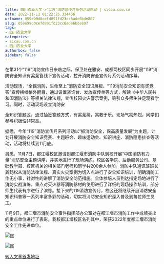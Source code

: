```yaml
---
title: 四川农业大学->“119”消防宣传月系列活动启动 | sicau.com.cn
date: 2022-11-11 01:22:25.334456
urlname: 059e99d0cefd891fd23cc6ade6bde807
slug: 059e99d0cefd891fd23cc6ade6bde807
tags: 
- 四川农业大学
categories:
- sicau.com.cn
- 四川农业大学
authorbox: false
sidebar: false
---
```

在第31个“119”消防宣传日来临之际，保卫处在雅安、成都两校区同步开展“119”消防安全知识有奖竞答线下宣传活动，拉开消防安全宣传月系列活动序幕。

活动现场，“全民消防，生命至上”消防安全知识展板、“119消防安全知识有奖竞答”宣传横幅格外醒目，通过设置咨询台、发放宣传单等方式，解读《中华人民共和国消防法》等相关法律法规，宣传校园火灾警示案例，吸引众多师生驻足观看学习。同时，活动现场设立消防安
<!--more-->
全知识答题区，通过抽签答题方式，有奖竞猜，寓教于乐。现场气氛热烈，同学们参与积极性非常高。

据悉，今年“119”消防宣传月系列活动以“抓消防安全，保高质量发展”为主题，计划开展消防安全知识竞赛、主题班会、趣味运动会、知识讲座、消防隐患排查等活动，活动将持续到11月底。

另悉，11月7日，都江堰校区邀请到都江堰市消防中队到校开展“中国消防有力量”消防安全主题讲座，并实地进行了现场演练。校区各学院、后勤服务公司、基础教学部、校区机关的相关部门老师和同学共200余人参加。消防中队通讯班班长龚懿松从消防法律法规、真实火灾案例为切入点进行了安全知识培训，明确消防工作无小事，针对性的讲解了消防安全防范措施。全体参培人员到达指定场地进行了消防实战演练，重点对灭火器等消防器材的使用进行了详细的现场操作培训，部分师生代表有序进行了演练。接下来的119消防宣传月，校区还将继续开展消防安全知识科普等一系列丰富多彩的活动，切实将消防安全知识深入普及到每位师生员工。  

11月9日，都江堰市消防安全事件指挥部办公室对在都江堰市消防工作中成绩突出的重点单位进行了表彰，我校都江堰校区名列其中，荣获2022年度都江堰市消防安全工作先进单位。

![图](https://news.sicau.edu.cn/__local/4/E9/D7/046C2D6AF5D5FA90589419D6F25_C2EEFC90_25A01.jpg)

![图](https://news.sicau.edu.cn/__local/6/91/43/BBBE4DA39ACAA7A59D92EE59783_4F0A457C_1FE54.jpg)

[转入文章首发地址](https://news.sicau.edu.cn/info/1078/70153.htm)